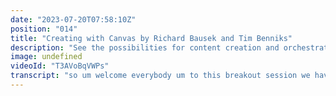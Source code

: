 ```yaml
---
date: "2023-07-20T07:58:10Z"
position: "014"
title: "Creating with Canvas by Richard Bausek and Tim Benniks"
description: "See the possibilities for content creation and orchestration to empower marketers using the new version of Canvas. \nhttps://uniform.dev/dxc-assembly\n\nSession moderated by Richard Bausek, Principal Product Manager, Uniform and Tim Benniks, Principal Developer Advocate, Uniform.\nhttps://twitter.com/richardbausek\nhttps://www.linkedin.com/in/richard-bausek/\nhttps://twitter.com/timbenniks\nhttps://www.linkedin.com/in/timbenniks/\n\n\nJoin us on Discord at https://uniform.to/discord\n\nFollow us on:\nFacebook: https://www.facebook.com/people/Uniform/\nTwitter: https://twitter.com/UniformDev \nLinkedIn: https://www.linkedin.com/company/uniformdev/\nInstagram: https://www.instagram.com/uniform.dev/"
image: undefined
videoId: "T3AVoBqVWPs"
transcript: "so um welcome everybody um to this breakout session we have 15 minutes so we're gonna back this one with lots of demo by Richard and um so this is the breakout session about how you can create with canvas um and this is not the most technical approach but this is more like showing you how you can kind of Click around drag and drop select systems uh data put it in but then also if we have the time research we could actually have a look at how you can add like a data source like an API yourself as a Content editor grab the data and go for it so without losing too much time how about research we just dive in and um let's go and before you kick it off if anybody has any questions put them in the chat and then um if it's long-winded answers we will see how we go for it and otherwise I will just be interrupting Richard with questions if they fit in his current context all right let's do it man okay okay hey folks so who don't know me I'm Richard I'm a principal product manager at uniform and so I want to show you like Tim said like how experience building works with a new visual canvas and so but before we jump into visual canvas I also want to give you a quick glimpse into the project map feature that last just announced during the keynote so this uh project particularly is like a cooking themed website that I've been building on on the side to kind of test the new features on my own and I call it unifruit and you also you'll see you have like a page structure that is related to cooking and so the particular page that I want to build up now it's like I have a Cuisine section which will be involved like the category pages for all of the various Cuisines and landing pages a very maybe in these sub Pages later you'll have recipes all of those uh Regional or national Cuisines but now I want to build out this kind of kind of Hub page for Asian Cuisines where I just want to link to all of those sub pages so opening up this uh composition in the new canvas editor and so what you immediately see I what has changed from the previous version we have a lovely big preview area and uh on the left side we have what we call the structure panel which gives you like that's where you put all of your components and your so-called content slots so on this composition I have defined two slots I always want this type of Cuisine page to always hero and then I can just place any content within sections and I have a lot of editorial freedom on the right side I am able to manage any properties of the current composition or the currently highlighted component so let's maybe start off with some manual work uh so how I could maybe quickly prototype a page so I will just add a hero component and say Asian Cuisine and I already prepared a nice little image that I'm gonna put in here and then I'm gonna add a caption or like a byline and okay you're gonna quickly fix that and you see as I'm typing everything is auto updating and um but actually my content creators have prepared all of that content already for for me in contentful so if you look here into my comfortable space I have a Cuisine content type that has like the name the slug a cheese attacks they already chose an image and I also have a list of sub categories or sub Cuisines that I want to list and so actually let's build this page based on that data coming from Contour 4. so I'm going to remove this one for now and the first thing I need to do is I have to pull in the data I'm going to do this by adding a data visas and the data resource is basically an API call to an external service and I have defined a Cuisine data details data type um and a data type is more or less like an API call definition and I'm going to call it cuisines and so this data type is configured to actually choose from this Cuisine content type that I have encounter for I come out at Asian and save that so now this external data is available on the page it doesn't change anything yet but now I can actually use that data so the simplest way of adding this uh hero component with data from control four is using a pattern this this is a pattern that I've predefined that has all the ready-made wiring I'm going to show you later the more advanced stuff and so I add this pattern for this Cuisine and it has a default data connected but I actually really want to use the data resource that I just created so I'm going to choose this cuisine and now you see it is switching to all of those content mappings from content form okay so and that's great um so now let's maybe continue building out the lists to all of those thought categories or sub Cuisines and that I I have prepared and so here in the sections the part I'll add a section container placeholder you can give it a title like explore The Taste of Asia and then I can give it a theme like all of those options something I defined in my design system I've called it this website for my I'm definitely not the current code I used to be recording my past life but it's been actually super easy there's no unified uniform code in my component it's really just very simple uh react component and then I'm gonna add another component within uh this section uh which is a grid container in a great container is basically a simple component where you can place any items inside it and it will display it in a grid and I'm gonna provide a column count of two and you see it is automatically adjusting to that and now I could go and play for example like a generic card component and you see this component is very simple title image body there's nothing about an external data source and so on so I can say in the end and maybe add or unmute image again rigid while you're showing that could you show also where this component is defined yes um so let me quickly save you mean the component definition yes exactly because Gary who obviously works at sanity she would love to see where these fields come from because you can do similar things Insanity obviously so here we have in canvas we have a component library and this is where you're defined also for example the hero that we were working before that's where you define your components and the parameters we also have slots slots are basically placeholders that are reference to other components where you can basically Nest components and the way you should use those components in uniform these are your presentational components not your content types as you would have in a headless CMS which is more semantic content so I keep my semantic content in have the CMS but my presentational components uh I manage these in uniform and so those components are much closer than that to your this actual design system components that are responsible for rendering your kind of pages or compositions okay traffic back to my example here and so I quickly showed you like how I built out a simple card here but actually I don't want to repeat this process for every each and every single card because I already have this content and contourful so I'm going to remove this component again and if you remember I already added the data resource for this Cuisine which already contains the reference for all of those so I can actually use the loop component that Alex showed in this keynote uh the two kind of dynamic people in those items so now as the next step I'm adding the loop and the loop is basically a way of iterating over a set of item items coming from an external API so in this case I am I have to Define which array I want to Loop over and so I'm using the Cuisines item and then I'm looping over the narrower Cuisines which contains all of my sub cuisines like Indian and so on okay and then the next step is I have to place a component inside of that Loop and in this case I use the generic card again and you see automatically I have six of Cuisines here it automatically creates those six items for me but they don't have any content yet so the next step is I'm actually connecting the data to the parameters here from that Loop item so now I'm choosing the title here I'm hitting this data connection button um select the field and say the title should display that the name of the cuisine then the image should use the opposite URL the fields image URL from so that's the past how you get the image from contour for I'm adding the body and using the teaser text and as you see like I'm starting to build out this page very easily and so maybe that's the last step because this should act like as a landing page Hub to connect to those sub Pages let's also add a dynamic call to action button so on this component here I'm adding a call to action um I'm gonna give it aesthetic label and I'm gonna give it an increase so it would be quick scenes h Asian and then I'm craving taking the link from the slug field coming out of the Headless DMS so this would be this field here and gonna connect that and you see um that your page is working um you can also preview it in different mobile sizes uh it's also possible to resize the the handlers if you want to have this in between uh kind of screen sizes reload the page if uh maybe you've changed an underlying data source and you want to update it uh you won't be able to see that because I'm only sharing this window but you'll be able to pop out this uh preview into a separate browser window browser tab if you have a large screen setup convert side by side yeah and I think like that really shows how this experience building there a lot makes it very easy to connect to your design system components and kind of keep your designers and your engineers the right guardrails for your business users to provide like a customization options so like theming can basically allow them to switch the background color or in this grid component I can change the number of columns to a sphere or two up but kind of still like give the right amount of flexibility to to your marketing user but not kind of let them go overboard and kind of break your planned Equity uh reputation or doing paths designs and it is super easy to connect into any existing data source um by just adding a data resource those are probably set up by a developer um or a Content architect for you that knows like the external dependencies and another good news for um developers is if you use the uniform SDK this preview capability comes out of the box you don't have to touch a single line of code user SDK and all of that highlighting of components and the basic functionality will be there immediately for you I think that's all I have to show um I think it was a lot of stuff in a very short time because that's what breakout sessions are again um um our um I think what's important we have two minutes to our soft deadline we have a bit longer to our heart stop so we can kind of go over unless people want to take a break um I think what we should discuss a little bit is what we've seen here and we are creating a page composition which is designed in the context of this page with this data and so like Paul saying in the chat now the design data how does that work where's the workflow where where does the stuff sit because for example the fact that you make the theme green here or lime green or Mint or something like that and then you can change it to Yellow that's something in the context of this page and it should not exist in your CMS because that's your domain data that's the stuff that lives forever shall we say so Richard can you maybe elaborate a little bit on the difference between the design related data and the domain related data yeah I definitely so the domain related data is like your kind of strategic business asset that you have as content like that is content that is agnostic of any kind of presentation like it has high semantic meaning so typical examples in this recipe website your recipes they will have many kinds of different representations that's your domain data like that that's kind of just contains the information of the ingredients the preparation steps the classification of that recipe a blog posts are a good example for domain data events everything like if you for example have ever heard of schema.org everything that's existing there as an entity in schema.org that is a really great example so I always describe to main data it's like that's the content that's survives your next three design and and then you just have to figure out how to display that and that's the kind of the compositional data like the actual components that how do you appear on your current page does that make sense it does and I love Andrew's comment because he's totally right we are kind of saying you create your page in uniform design it and the data lives in cms's versus wherever and this is kind of an opinionated stance but also by us choosing that stance all the lovely stuff you just saw on the screen is suddenly possible and so for us it's kind of finding a way which users would actually benefit from having their design data in another system versus a CMS and if you start to scale up that becomes a much more apparent and awesome thing if you don't scale it might be interesting to have parts of your site in uniform and the rest you just keep it in the CMS lots of my personal projects actually have a ton of stuff just in the CMS because it's data modeled there it kind of just works but another thing that might have to change more often or have lots of different sources connected that lives in in uniform and so do realize Andrew as well that uniform can be is big or as small as you'd like it right and that makes it very interesting it's quite agnostic on how you want to do things because nobody is stopping you to do a whole design thing in your CMS and just pulling that whole thing into uniform and then it works identical to what you just saw it's very open exactly could have your collection of Heroes and you have the CMS it can be anything I think we are we are opinionated how it should be used but how you actually use it that's really up to you we've seen wildly different approaches and what we've realized is we started with being not opinionated at all just use it and then people didn't use it and now what we do we say can I go this direction and then give Freedom after and then people kind of like hey I kind of get this and then try it and then change it up um so one last question because we're kind of going over time here so Paul thank you um for the question about the workflow and stuff um so we have a whole bunch of access rules built in now so certain people can change certain things certain components and patterns and stuff like that um we have drafts and published versions but as far as I know don't we don't have that many more steps in there what do you think Richard you know a bit more about the product than I do yeah like we currently told us support for workflows but this is will be based on customer feedback so if it's often enough so we'll kind of uh put it on a roadmap uh yeah so if you have any kind of good examples or you would like workflows to to work please to reach out to me we shall I will make sure that happens because I have these questions too to be fair um so um between Kerry and Andrew I really appreciate your your kind of other opinions or like keeping it open because we are not here to replace cms's I think that's a very important thing to notice we're just enhancing the experience for people um that doesn't mean you can still keep your Integrations in your CMS to do certain things clearly to that if you guys wanted to do any more like in-depth talks about that stuff we're open right because now our time is up for real I'm three minutes over Jamie's gonna kick my butt so basically if you do want to know more about all this stuff you can actually join us at Discord if you want you can go to uniform.2 Discord where we can discuss all of this stuff at length but what you can also do is you can kind of just reach out to us through the website and there we can just literally just book a meeting with you for an hour and spar and um we're we're super happy to actually do this especially as you both work in that industry for a while now and you know that stuff and so we're really happy to be flexible and see how we can deal with that um thank you everybody [Music]"
---
```


